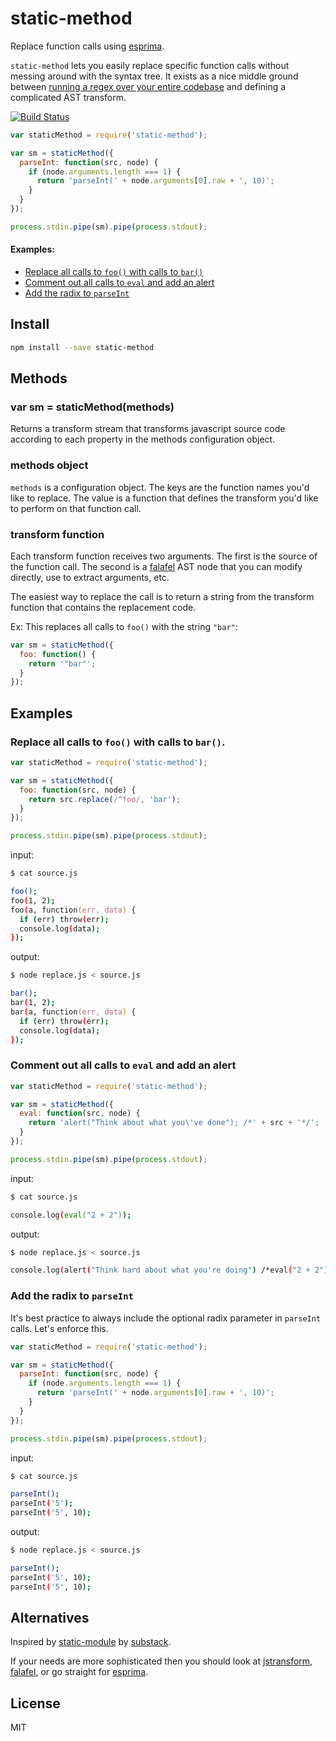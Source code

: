 # static-method

Replace function calls using [esprima](http://esprima.org/). 

`static-method` lets you easily replace specific function calls without messing around
with the syntax tree. It exists as a nice middle ground between [running a regex over your entire codebase](https://i.cloudup.com/-jA5vliKJD.gif)
and defining a complicated AST transform.

[![Build Status](https://secure.travis-ci.org/jmorrell/static-method.png?branch=master)](http://travis-ci.org/jmorrell/static-method)

```js
var staticMethod = require('static-method');

var sm = staticMethod({
  parseInt: function(src, node) {
    if (node.arguments.length === 1) {
      return 'parseInt(' + node.arguments[0].raw + ', 10)';
    }
  }
});

process.stdin.pipe(sm).pipe(process.stdout);
```

#### Examples:

- [Replace all calls to `foo()` with calls to `bar()`](#replace-all-calls-to-foo-with-calls-to-bar)
- [Comment out all calls to `eval` and add an alert](#comment-out-all-calls-to-eval-and-add-an-alert)
- [Add the radix to `parseInt`](#add-the-radix-to-parseint)


## Install

```zsh
npm install --save static-method
```

## Methods

### var sm = staticMethod(methods)

Returns a transform stream that transforms javascript source code according to each
property in the methods configuration object.

### methods object

`methods` is a configuration object. The keys are the function names you'd like to 
replace. The value is a function that defines the transform you'd like to perform
on that function call.

### transform function

Each transform function receives two arguments. The first is the source of the function
call. The second is a [falafel](https://github.com/substack/node-falafel) AST node that
you can modify directly, use to extract arguments, etc.

The easiest way to replace the call is to return a string from the transform function that
contains the replacement code. 

Ex: This replaces all calls to `foo()` with the string `"bar"`:

```js
var sm = staticMethod({
  foo: function() {
    return '"bar"';
  }
});
```

## Examples

### Replace all calls to `foo()` with calls to `bar()`.

```js
var staticMethod = require('static-method');

var sm = staticMethod({
  foo: function(src, node) {
    return src.replace(/^foo/, 'bar');
  }
});

process.stdin.pipe(sm).pipe(process.stdout);
```

input:

```zsh
$ cat source.js

foo();
foo(1, 2);
foo(a, function(err, data) {
  if (err) throw(err);
  console.log(data);
});
```

output:

```zsh
$ node replace.js < source.js

bar();
bar(1, 2);
bar(a, function(err, data) {
  if (err) throw(err);
  console.log(data);
});
```

### Comment out all calls to `eval` and add an alert

```js
var staticMethod = require('static-method');

var sm = staticMethod({
  eval: function(src, node) {
    return 'alert("Think about what you\'ve done"); /*' + src + '*/';
  }
});

process.stdin.pipe(sm).pipe(process.stdout);
```

input:

```zsh
$ cat source.js

console.log(eval("2 + 2"));
```

output:

```zsh
$ node replace.js < source.js

console.log(alert("Think hard about what you're doing") /*eval("2 + 2")*/);
```

### Add the radix to `parseInt`

It's best practice to always include the optional radix parameter in `parseInt` 
calls. Let's enforce this.

```js
var staticMethod = require('static-method');

var sm = staticMethod({
  parseInt: function(src, node) {
    if (node.arguments.length === 1) {
      return 'parseInt(' + node.arguments[0].raw + ', 10)';
    }
  }
});

process.stdin.pipe(sm).pipe(process.stdout);
```

input:

```zsh
$ cat source.js

parseInt();
parseInt('5');
parseInt('5', 10);
```

output:

```zsh
$ node replace.js < source.js

parseInt();
parseInt('5', 10);
parseInt('5', 10);
```

## Alternatives

Inspired by [static-module](https://github.com/substack/static-module) by [substack](https://github.com/substack).

If your needs are more sophisticated then you should look at [jstransform](https://github.com/facebook/jstransform), 
[falafel](https://github.com/substack/node-falafel), or go straight for [esprima](http://esprima.org/).

## License

MIT

